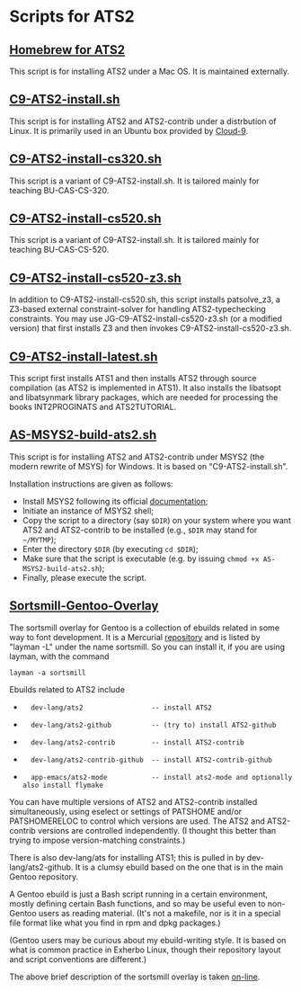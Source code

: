 # Scripts for ATS2

## [Homebrew for ATS2](https://github.com/Homebrew/homebrew-core/blob/master/Formula/ats2-postiats.rb)

This script is for installing ATS2 under a Mac OS. It is maintained externally.

## [C9-ATS2-install.sh](http://ats-lang.github.io/SCRIPT/C9-ATS2-install.sh)

This script is for installing ATS2 and ATS2-contrib under a
distrbution of Linux. It is primarily used in an Ubuntu box
provided by [Cloud-9](http://c9.io).

## [C9-ATS2-install-cs320.sh](http://ats-lang.github.io/SCRIPT/C9-ATS2-install-cs320.sh)

This script is a variant of C9-ATS2-install.sh. It is tailored
mainly for teaching BU-CAS-CS-320.

## [C9-ATS2-install-cs520.sh](http://ats-lang.github.io/SCRIPT/C9-ATS2-install-cs520.sh)

This script is a variant of C9-ATS2-install.sh. It is tailored
mainly for teaching BU-CAS-CS-520.

## [C9-ATS2-install-cs520-z3.sh](http://ats-lang.github.io/SCRIPT/C9-ATS2-install-cs520-z3.sh)

In addition to C9-ATS2-install-cs520.sh, this script installs
patsolve_z3, a Z3-based external constraint-solver for handling
ATS2-typechecking constraints.  You may use
JG-C9-ATS2-install-cs520-z3.sh (or a modified version) that first
installs Z3 and then invokes C9-ATS2-install-cs520-z3.sh.

## [C9-ATS2-install-latest.sh](http://ats-lang.github.io/SCRIPT/C9-ATS2-install-latest.sh)

This script first installs ATS1 and then installs ATS2 through source
compilation (as ATS2 is implemented in ATS1). It also installs
the libatsopt and libatsynmark library packages, which are needed for
processing the books INT2PROGINATS and ATS2TUTORIAL.

## [AS-MSYS2-build-ats2.sh](http://ats-lang.github.io/SCRIPT/AS-MSYS2-build-ats2.sh)

This script is for installing ATS2 and ATS2-contrib under MSYS2 (the modern rewrite of MSYS)
for Windows. It is based on "C9-ATS2-install.sh".

Installation instructions are given as follows:

*    Install MSYS2 following its official [documentation](http://msys2.github.io/);
*    Initiate an instance of MSYS2 shell;
*    Copy the script to a directory (say `$DIR`) on your system where you want ATS2 and ATS2-contrib
     to be installed (e.g., `$DIR` may stand for `~/MYTMP`);
*    Enter the directory `$DIR` (by executing `cd $DIR`);
*    Make sure that the script is executable (e.g. by issuing `chmod +x AS-MSYS2-build-ats2.sh`);
*    Finally, please execute the script.

## [Sortsmill-Gentoo-Overlay](https://bitbucket.org/sortsmill/sortsmill-gentoo-overlay)

The sortsmill overlay for Gentoo is a collection of ebuilds related in
some way to font development. It is a Mercurial
[repository](https://bitbucket.org/sortsmill/sortsmill-gentoo-overlay) and
is listed by "layman -L" under the name sortsmill. So you can install it,
if you are using layman, with the command

	layman -a sortsmill

Ebuilds related to ATS2 include

*       dev-lang/ats2                 -- install ATS2
*       dev-lang/ats2-github          -- (try to) install ATS2-github
*       dev-lang/ats2-contrib         -- install ATS2-contrib
*       dev-lang/ats2-contrib-github  -- install ATS2-contrib-github
*       app-emacs/ats2-mode           -- install ats2-mode and optionally also install flymake

You can have multiple versions of ATS2 and ATS2-contrib installed
simultaneously, using eselect or settings of PATSHOME and/or PATSHOMERELOC
to control which versions are used. The ATS2 and ATS2-contrib versions are
controlled independently. (I thought this better than trying to impose
version-matching constraints.)

There is also dev-lang/ats for installing ATS1; this is pulled in by
dev-lang/ats2-github. It is a clumsy ebuild based on the one that is in the
main Gentoo repository.

A Gentoo ebuild is just a Bash script running in a certain environment,
mostly defining certain Bash functions, and so may be useful even to
non-Gentoo users as reading material. (It's not a makefile, nor is it in a
special file format like what you find in rpm and dpkg packages.)

(Gentoo users may be curious about my ebuild-writing style. It is based on
what is common practice in Exherbo Linux, though their repository layout
and script conventions are different.)

The above brief description of the sortsmill overlay is taken
[on-line](https://groups.google.com/forum/?fromgroups#!topic/ats-lang-users/Jj79enV9MpY).

